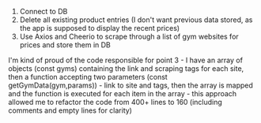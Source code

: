 

1. Connect to DB
2. Delete all existing product entries (I don't want previous data stored, as the app is supposed to display the recent prices)
3. Use Axios and Cheerio to scrape through a list of gym websites for prices and store them in DB

I'm kind of proud of the code responsible for point 3 - I have an array of objects (const gyms) containing the link and scraping tags for each site, 
then a function accepting two parameters (const getGymData(gym,params)) - link to site and tags, then the array is mapped and the function is executed for each item in 
the array - this approach allowed me to refactor the code from 400+ lines to 160 (including comments and empty lines for clarity)
